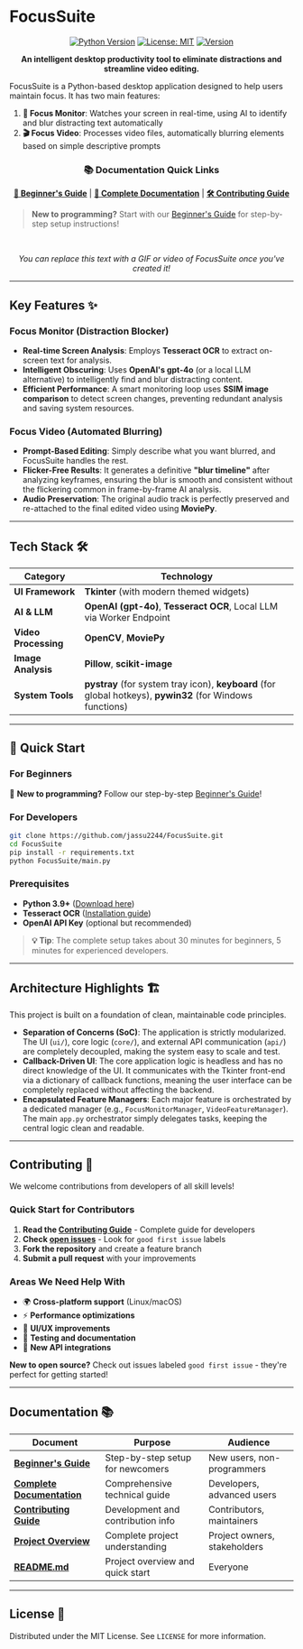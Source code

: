 # FocusSuite

<div align="center">

[![Python Version](https://img.shields.io/badge/python-3.9+-blue.svg)](https://www.python.org/downloads/)
[![License: MIT](https://img.shields.io/badge/License-MIT-yellow.svg)](https://opensource.org/licenses/MIT)
[![Version](https://img.shields.io/badge/version-2.1.0-brightgreen)](https://github.com/jassu2244/FocusSuite/releases)

**An intelligent desktop productivity tool to eliminate distractions and streamline video editing.**

</div>

FocusSuite is a Python-based desktop application designed to help users maintain focus. It has two main features:

1. **🎯 Focus Monitor**: Watches your screen in real-time, using AI to identify and blur distracting text automatically
2. **🎬 Focus Video**: Processes video files, automatically blurring elements based on simple descriptive prompts

<div align="center">

### 📚 Documentation Quick Links

**[🚀 Beginner's Guide](docs/BEGINNER_GUIDE.md)** | **[📖 Complete Documentation](docs/DOCUMENTATION.md)** | **[🛠️ Contributing Guide](docs/CONTRIBUTING.md)**

</div>

> **New to programming?** Start with our [Beginner's Guide](docs/BEGINNER_GUIDE.md) for step-by-step setup instructions!

<br>

<div align="center">

_You can replace this text with a GIF or video of FocusSuite once you've created it!_

</div>

---

## Key Features ✨

### Focus Monitor (Distraction Blocker)

- **Real-time Screen Analysis**: Employs **Tesseract OCR** to extract on-screen text for analysis.
- **Intelligent Obscuring**: Uses **OpenAI's gpt-4o** (or a local LLM alternative) to intelligently find and blur distracting content.
- **Efficient Performance**: A smart monitoring loop uses **SSIM image comparison** to detect screen changes, preventing redundant analysis and saving system resources.

### Focus Video (Automated Blurring)

- **Prompt-Based Editing**: Simply describe what you want blurred, and FocusSuite handles the rest.
- **Flicker-Free Results**: It generates a definitive **"blur timeline"** after analyzing keyframes, ensuring the blur is smooth and consistent without the flickering common in frame-by-frame AI analysis.
- **Audio Preservation**: The original audio track is perfectly preserved and re-attached to the final edited video using **MoviePy**.

---

## Tech Stack 🛠️

| Category             | Technology                                                                                                 |
| -------------------- | ---------------------------------------------------------------------------------------------------------- |
| **UI Framework**     | **Tkinter** (with modern themed widgets)                                                                   |
| **AI & LLM**         | **OpenAI (gpt-4o)**, **Tesseract OCR**, Local LLM via Worker Endpoint                                      |
| **Video Processing** | **OpenCV**, **MoviePy**                                                                                    |
| **Image Analysis**   | **Pillow**, **scikit-image**                                                                               |
| **System Tools**     | **pystray** (for system tray icon), **keyboard** (for global hotkeys), **pywin32** (for Windows functions) |

---

## 🚀 Quick Start

### For Beginners

👋 **New to programming?** Follow our step-by-step [Beginner's Guide](docs/BEGINNER_GUIDE.md)!

### For Developers

```bash
git clone https://github.com/jassu2244/FocusSuite.git
cd FocusSuite
pip install -r requirements.txt
python FocusSuite/main.py
```

### Prerequisites

- **Python 3.9+** ([Download here](https://python.org/downloads/))
- **Tesseract OCR** ([Installation guide](docs/BEGINNER_GUIDE.md#step-2-install-tesseract-text-recognition-️))
- **OpenAI API Key** (optional but recommended)

> **💡 Tip**: The complete setup takes about 30 minutes for beginners, 5 minutes for experienced developers.

---

## Architecture Highlights 🏗️

This project is built on a foundation of clean, maintainable code principles.

- **Separation of Concerns (SoC)**: The application is strictly modularized. The UI (`ui/`), core logic (`core/`), and external API communication (`api/`) are completely decoupled, making the system easy to scale and test.
- **Callback-Driven UI**: The core application logic is headless and has no direct knowledge of the UI. It communicates with the Tkinter front-end via a dictionary of callback functions, meaning the user interface can be completely replaced without affecting the backend.
- **Encapsulated Feature Managers**: Each major feature is orchestrated by a dedicated manager (e.g., `FocusMonitorManager`, `VideoFeatureManager`). The main `app.py` orchestrator simply delegates tasks, keeping the central logic clean and readable.

---

## Contributing 🤝

We welcome contributions from developers of all skill levels!

### Quick Start for Contributors

1. **Read the [Contributing Guide](docs/CONTRIBUTING.md)** - Complete guide for developers
2. **Check [open issues](https://github.com/jassu2244/FocusSuite/issues)** - Look for `good first issue` labels
3. **Fork the repository** and create a feature branch
4. **Submit a pull request** with your improvements

### Areas We Need Help With

- 🌍 **Cross-platform support** (Linux/macOS)
- ⚡ **Performance optimizations**
- 🎨 **UI/UX improvements**
- 🧪 **Testing and documentation**
- 🔌 **New API integrations**

**New to open source?** Check out issues labeled `good first issue` - they're perfect for getting started!

---

## Documentation 📚

| Document                                            | Purpose                           | Audience                     |
| --------------------------------------------------- | --------------------------------- | ---------------------------- |
| **[Beginner's Guide](docs/BEGINNER_GUIDE.md)**      | Step-by-step setup for newcomers  | New users, non-programmers   |
| **[Complete Documentation](docs/DOCUMENTATION.md)** | Comprehensive technical guide     | Developers, advanced users   |
| **[Contributing Guide](docs/CONTRIBUTING.md)**      | Development and contribution info | Contributors, maintainers    |
| **[Project Overview](docs/PROJECT_OVERVIEW.md)**    | Complete project understanding    | Project owners, stakeholders |
| **[README.md](README.md)**                          | Project overview and quick start  | Everyone                     |

---

## License 📜

Distributed under the MIT License. See `LICENSE` for more information.
